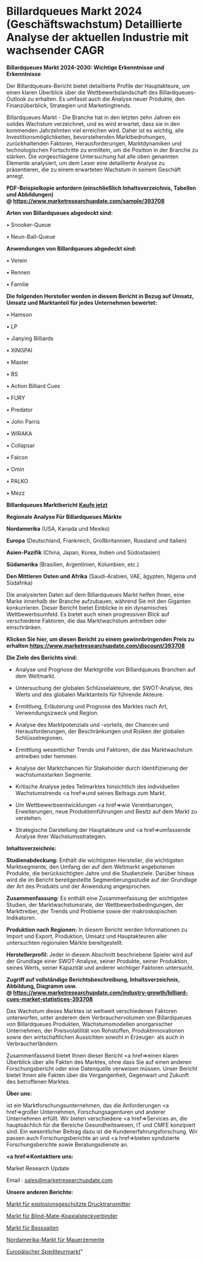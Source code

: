 # Billardqueues Markt 2024 (Geschäftswachstum) Detaillierte Analyse der aktuellen Industrie mit wachsender CAGR

<strong>Billardqueues Markt 2024-2030: Wichtige Erkenntnisse und Erkenntnisse</strong>

Der Billardqueues-Bericht bietet detaillierte Profile der Hauptakteure, um einen klaren Überblick über die Wettbewerbslandschaft des Billardqueues-Outlook zu erhalten. Es umfasst auch die Analyse neuer Produkte, den Finanzüberblick, Strategien und Marketingtrends.

Billardqueues Markt - Die Branche hat in den letzten zehn Jahren ein solides Wachstum verzeichnet, und es wird erwartet, dass sie in den kommenden Jahrzehnten viel erreichen wird. Daher ist es wichtig, alle Investitionsmöglichkeiten, bevorstehenden Marktbedrohungen, zurückhaltenden Faktoren, Herausforderungen, Marktdynamiken und technologischen Fortschritte zu ermitteln, um die Position in der Branche zu stärken. Die vorgeschlagene Untersuchung hat alle oben genannten Elemente analysiert, um dem Leser eine detaillierte Analyse zu präsentieren, die zu einem erwarteten Wachstum in seinem Geschäft anregt.

<strong><b>PDF-Beispielkopie anfordern (einschließlich Inhaltsverzeichnis, Tabellen und Abbildungen) @ </b></strong><strong><a href=https://www.marketresearchupdate.com/sample/393708><strong>https://www.marketresearchupdate.com/sample/393708</u></a></strong></strong>

<strong>Arten von Billardqueues abgedeckt sind:</strong>

• Snooker-Queue

• Neun-Ball-Queue

<strong>Anwendungen von Billardqueues abgedeckt sind:</strong>

• Verein

• Rennen

• Familie

<strong>Die folgenden Hersteller werden in diesem Bericht in Bezug auf Umsatz, Umsatz und Marktanteil für jedes Unternehmen bewertet:</strong>

• Hamson

• LP

• Jianying Billiards

• XINGPAI

• Master

• BS

• Action Billiard Cues

• FURY

• Predator

• John Parris

• WIRAKA

• Collapsar

• Falcon

• Omin

• PALKO

• Mezz

<strong>Billardqueues Marktbericht <a href=https://www.marketresearchupdate.com/buynow/393708>Kaufe jetzt</a></strong>

<strong>Regionale Analyse Für Billardqueues Märkte</strong>

<strong>Nordamerika</strong> (USA, Kanada und Mexiko)

<strong>Europa</strong> (Deutschland, Frankreich, Großbritannien, Russland und Italien)

<strong>Asien-Pazifik</strong> (China, Japan, Korea, Indien und Südostasien)

<strong>Südamerika</strong> (Brasilien, Argentinien, Kolumbien, etc.)

<strong>Den Mittleren</strong> <strong>Osten und Afrika</strong> (Saudi-Arabien, VAE, ägypten, Nigeria und Südafrika)

Die analysierten Daten auf dem Billardqueues Markt helfen Ihnen, eine Marke innerhalb der Branche aufzubauen, während Sie mit den Giganten konkurrieren. Dieser Bericht bietet Einblicke in ein dynamisches Wettbewerbsumfeld. Es bietet auch einen progressiven Blick auf verschiedene Faktoren, die das Marktwachstum antreiben oder einschränken.

<strong>Klicken Sie hier, um diesen Bericht zu einem gewinnbringenden Preis zu erhalten
</strong><strong><a href=https://www.marketresearchupdate.com/discount/393708>https://www.marketresearchupdate.com/discount/393708</b></u></strong></a>

<strong>Die Ziele des Berichts sind:</strong>

- Analyse und Prognose der Marktgröße von Billardqueues Branchen auf dem Weltmarkt.

- Untersuchung der globalen Schlüsselakteure, der SWOT-Analyse, des Werts und des globalen Marktanteils für führende Akteure.

- Ermittlung, Erläuterung und Prognose des Marktes nach Art, Verwendungszweck und Region.

- Analyse des Marktpotenzials und -vorteils, der Chancen und Herausforderungen, der Beschränkungen und Risiken der globalen Schlüsselregionen.

- Ermittlung wesentlicher Trends und Faktoren, die das Marktwachstum antreiben oder hemmen.

- Analyse der Marktchancen für Stakeholder durch Identifizierung der wachstumsstarken Segmente.

- Kritische Analyse jedes Teilmarktes hinsichtlich des individuellen Wachstumstrends <a href=>und</a> seines Beitrags zum Markt.

- Um Wettbewerbsentwicklungen <a href=>wie</a> Vereinbarungen, Erweiterungen, neue Produkteinführungen und Besitz auf dem Markt zu verstehen.

- Strategische Darstellung der Hauptakteure und <a href=>umfas</a>sende Analyse ihrer Wachstumsstrategien.

<strong>Inhaltsverzeichnis:</strong>

<strong>Studienabdeckung:</strong> Enthält die wichtigsten Hersteller, die wichtigsten Marktsegmente, den Umfang der auf dem Weltmarkt angebotenen Produkte, die berücksichtigten Jahre und die Studienziele. Darüber hinaus wird die im Bericht bereitgestellte Segmentierungsstudie auf der Grundlage der Art des Produkts und der Anwendung angesprochen.

<strong>Zusammenfassung:</strong> Es enthält eine Zusammenfassung der wichtigsten Studien, der Marktwachstumsrate, der Wettbewerbsbedingungen, der Markttreiber, der Trends und Probleme sowie der makroskopischen Indikatoren.

<strong>Produktion nach Regionen:</strong> In diesem Bericht werden Informationen zu Import und Export, Produktion, Umsatz und Hauptakteuren aller untersuchten regionalen Märkte bereitgestellt.

<strong>Herstellerprofil:</strong> Jeder in diesem Abschnitt beschriebene Spieler wird auf der Grundlage einer SWOT-Analyse, seiner Produkte, seiner Produktion, seines Werts, seiner Kapazität und anderer wichtiger Faktoren untersucht.

<strong><b>Zugriff auf vollständige Berichtsbeschreibung, Inhaltsverzeichnis, Abbildung, Diagramm usw. @ </b></strong><strong><a href=https://www.marketresearchupdate.com/industry-growth/billiard-cues-market-statistices-393708>https://www.marketresearchupdate.com/industry-growth/billiard-cues-market-statistices-393708</a></strong>

Das Wachstum dieses Marktes ist weltweit verschiedenen Faktoren unterworfen, unter anderem dem Verbrauchervolumen von Billardqueues von Billardqueues Produkten, Wachstumsmodellen anorganischer Unternehmen, der Preisvolatilität von Rohstoffen, Produktinnovationen sowie den wirtschaftlichen Aussichten sowohl in Erzeuger- als auch in Verbraucherländern.

Zusammenfassend bietet Ihnen dieser Bericht <a href=>einen</a> klaren Überblick über alle Fakten des Marktes, ohne dass Sie auf einen anderen Forschungsbericht oder eine Datenquelle verweisen müssen. Unser Bericht bietet Ihnen alle Fakten über die Vergangenheit, Gegenwart und Zukunft des betroffenen Marktes.

<strong>Über uns:</strong>

 ist ein Marktforschungsunternehmen, das die Anforderungen <a href=>großer</a> Unternehmen, Forschungsagenturen und anderer Unternehmen erfüllt. Wir bieten verschiedene <a href=>Services</a> an, die hauptsächlich für die Bereiche Gesundheitswesen, IT und CMFE konzipiert sind. Ein wesentlicher Beitrag dazu ist die Kundenerfahrungsforschung. Wir passen auch Forschungsberichte an und <a href=>bieten</a> syndizierte Forschungsberichte sowie Beratungsdienste an.

<strong><a href=>Kontaktiere uns:</a></strong>

Market Research Update

Email : sales@marketresearchupdate.com

<strong>Unsere anderen Berichte:</strong>

<a href=https://www.linkedin.com/pulse/explosion-proof-pressure-transmitter-market>Markt für explosionsgeschützte Drucktransmitter</a>

<a href=https://www.linkedin.com/pulse/blind-mate-coaxial-connector-market-size-trends>Markt für Blind-Mate-Koaxialsteckverbinder</a>

<a href=https://www.linkedin.com/pulse/bass-strings-market-report-2023-top-company-trends-future>Markt für Basssaiten</a>

<a href=https://www.linkedin.com/pulse/north-america-masonry-cements-market-2023-huge>Nordamerika-Markt für Mauerzemente</a>

<a href=https://www.linkedin.com/pulse/europe-freight-forwarder-market-2023>Europäischer Spediteurmarkt</a>"
